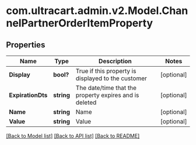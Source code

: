 # com.ultracart.admin.v2.Model.ChannelPartnerOrderItemProperty
## Properties

Name | Type | Description | Notes
------------ | ------------- | ------------- | -------------
**Display** | **bool?** | True if this property is displayed to the customer | [optional] 
**ExpirationDts** | **string** | The date/time that the property expires and is deleted | [optional] 
**Name** | **string** | Name | [optional] 
**Value** | **string** | Value | [optional] 


[[Back to Model list]](../README.md#documentation-for-models) [[Back to API list]](../README.md#documentation-for-api-endpoints) [[Back to README]](../README.md)


